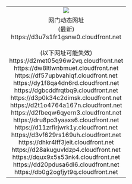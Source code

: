 ﻿<table>
  <tr></tr>
  <tr><td colspan=2 align=center><img src="https://d3u7s1fr1gsnw0.cloudfront.net/Up/oGate.jpg" /></td></tr>
  <tr><td colspan=2 align=center>网门动态网址<br/>(最新)
<br>https://d3u7s1fr1gsnw0.cloudfront.net
<br/><br/>(以下网址可能失效)
<br>https://d2met05q96w2vq.cloudfront.net
<br>https://dw8ltlwnbmuet.cloudfront.net
<br>https://df57upbvahiqf.cloudfront.net
<br>https://dy1f8qa4dn6rd.cloudfront.net
<br>https://dgbcddfrqtbq9.cloudfront.net
<br>https://d3p0k34c2dimsk.cloudfront.net
<br>https://d2t1o4764a167n.cloudfront.net
<br>https://d2fbeqw6qyern3.cloudfront.net
<br>https://dru8po3yaaxs6.cloudfront.net
<br>https://d11zrfirjwrk1y.cloudfront.net
<br>https://d3vf629rs169uh.cloudfront.net
<br>https://dhkr4lff3jeit.cloudfront.net
<br>https://d28akuguvldzp4.cloudfront.net
<br>https://dqux9x5s53nk4.cloudfront.net
<br>https://dd20pdusa6dl6.cloudfront.net
<br>https://db0g2ogfjyt9q.cloudfront.net
    </td>
  </tr>
</table>
